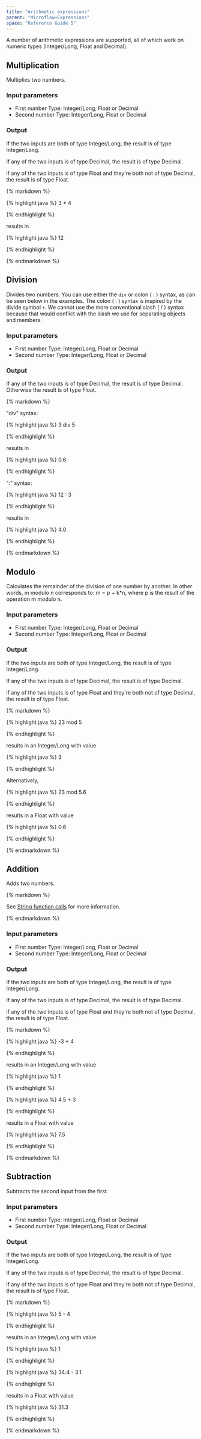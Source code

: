 ```yaml
---
title: "Arithmetic expressions"
parent: "Microflow+Expressions"
space: "Reference Guide 5"
---
```



A number of arithmetic expressions are supported, all of which work on numeric types (Integer/Long, Float and Decimal).

## Multiplication

Multiplies two numbers.

### Input parameters

*   First number
    Type: Integer/Long, Float or Decimal
*   Second number
    Type: Integer/Long, Float or Decimal

### Output

If the two inputs are both of type Integer/Long, the result is of type Integer/Long.

If any of the two inputs is of type Decimal, the result is of type Decimal.

if any of the two inputs is of type Float and they're both not of type Decimal, the result is of type Float.

<div class="alert alert-info">{% markdown %}

{% highlight java %}
3 * 4

{% endhighlight %}

results in

{% highlight java %}
12

{% endhighlight %}

{% endmarkdown %}</div>

## Division

Divides two numbers. You can use either the `div` or colon ( : ) syntax, as can be seen below in the examples. The colon ( : ) syntax is inspired by the divide symbol `÷`. We cannot use the more conventional slash ( / ) syntax because that would conflict with the slash we use for separating objects and members.

### Input parameters

*   First number
    Type: Integer/Long, Float or Decimal
*   Second number
    Type: Integer/Long, Float or Decimal

### Output

If any of the two inputs is of type Decimal, the result is of type Decimal. Otherwise the result is of type Float.

<div class="alert alert-info">{% markdown %}

"div" syntax:

{% highlight java %}
3 div 5

{% endhighlight %}

results in

{% highlight java %}
0.6

{% endhighlight %}

":" syntax:

{% highlight java %}
12 : 3

{% endhighlight %}

results in

{% highlight java %}
4.0

{% endhighlight %}

{% endmarkdown %}</div>

## Modulo

Calculates the remainder of the division of one number by another. In other words, m modulo n corresponds to: m = p + k*n, where p is the result of the operation m modulo n.

### Input parameters

*   First number
    Type: Integer/Long, Float or Decimal
*   Second number
    Type: Integer/Long, Float or Decimal

### Output

If the two inputs are both of type Integer/Long, the result is of type Integer/Long.

If any of the two inputs is of type Decimal, the result is of type Decimal.

if any of the two inputs is of type Float and they're both not of type Decimal, the result is of type Float.

<div class="alert alert-info">{% markdown %}

{% highlight java %}
23 mod 5

{% endhighlight %}

results in an Integer/Long with value

{% highlight java %}
3

{% endhighlight %}

Alternatively,

{% highlight java %}
23 mod 5.6

{% endhighlight %}

results in a Float with value

{% highlight java %}
0.6

{% endhighlight %}

{% endmarkdown %}</div>

## Addition

Adds two numbers.

<div class="alert alert-info">{% markdown %}

See [String function calls](String+function+calls) for more information.

{% endmarkdown %}</div>

### Input parameters

*   First number
    Type: Integer/Long, Float or Decimal
*   Second number
    Type: Integer/Long, Float or Decimal

### Output

If the two inputs are both of type Integer/Long, the result is of type Integer/Long.

If any of the two inputs is of type Decimal, the result is of type Decimal.

if any of the two inputs is of type Float and they're both not of type Decimal, the result is of type Float.

<div class="alert alert-info">{% markdown %}

{% highlight java %}
-3 + 4

{% endhighlight %}

results in an Integer/Long with value

{% highlight java %}
1

{% endhighlight %}

{% highlight java %}
4.5 + 3

{% endhighlight %}

results in a Float with value

{% highlight java %}
7.5

{% endhighlight %}

{% endmarkdown %}</div>

## Subtraction

Subtracts the second input from the first.

### Input parameters

*   First number
    Type: Integer/Long, Float or Decimal
*   Second number
    Type: Integer/Long, Float or Decimal

### Output

If the two inputs are both of type Integer/Long, the result is of type Integer/Long.

If any of the two inputs is of type Decimal, the result is of type Decimal.

if any of the two inputs is of type Float and they're both not of type Decimal, the result is of type Float.

<div class="alert alert-info">{% markdown %}

{% highlight java %}
5 - 4

{% endhighlight %}

results in an Integer/Long with value

{% highlight java %}
1

{% endhighlight %}

{% highlight java %}
34.4 - 3.1

{% endhighlight %}

results in a Float with value

{% highlight java %}
31.3

{% endhighlight %}

{% endmarkdown %}</div>
